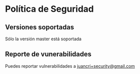 # Política de Seguridad

## Versiones soportadas

Sólo la versión master está soportada

## Reporte de vunerabilidades

Puedes reportar vulnerabilidades a juancri+security@gmail.com
